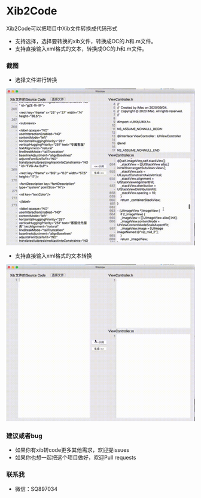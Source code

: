 Xib2Code
==========
Xib2Code可以把项目中Xib文件转换成代码形式
* 支持选择，选择要转换的xib文件，转换成OC的.h和.m文件。
* 支持直接输入xml格式的文本，转换成OC的.h和.m文件。

### 截图
* 选择文件进行转换

![示例](https://github.com/aloow/Xib2Code/blob/master/aloowImage2.gif)

* 支持直接输入xml格式的文本转换

![示例](https://github.com/aloow/Xib2Code/blob/master/aloowImage1.gif)

### 建议或者bug
* 如果你有xib转code更多其他需求，欢迎提issues
* 如果你也想一起把这个项目做好，欢迎Pull requests

### 联系我
* 微信：SQ897034
